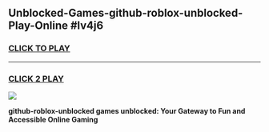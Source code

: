 
## Unblocked-Games-github-roblox-unblocked-Play-Online #lv4j6
<h3>
<a href="https://news.freeplayer.one?title=github-roblox-unblocked&ref=3">CLICK TO PLAY</a></h3>
<hr>

<h3>
<a href="https://news.freeplayer.one?title=github-roblox-unblocked&ref=3">CLICK 2 PLAY</a>
  
</h3>

<a href="https://news.freeplayer.one?title=github-roblox-unblocked&ref=3"><img src="https://clearcache.store/games.png"></a>


**github-roblox-unblocked games unblocked: Your Gateway to Fun and Accessible Online Gaming**

